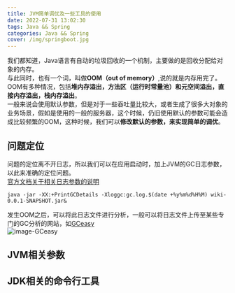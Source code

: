 ```yaml
---
title: JVM简单调优及一些工具的使用
date: 2022-07-31 13:02:30
tags: Java && Spring
categories: Java && Spring
cover: /img/springboot.jpg
---
```


我们都知道，Java语言有自动的垃圾回收的一个机制，主要做的是回收分配给对象的内存。  
与此同时，也有一个词，叫做**OOM（out of memory）**,说的就是内存用完了。  
OOM有多种情况，包括**堆内存溢出，方法区（运行时常量池）和元空间溢出，直接内存溢出，栈内存溢出**。  
一般来说会使用默认参数，但是对于一些吞吐量比较大，或者生成了很多大对象的业务场景，假如是使用的一般的服务器，这个时候，仍旧使用默认的参数可能会造成比较频繁的OOM，这种时候，我们可以**修改默认的参数，来实现简单的调优**。

## 问题定位
问题的定位离不开日志，所以我们可以在应用启动时，加上JVM的GC日志参数，以此来准确的定位问题。  
[官方文档关于相关日志参数的说明](https://docs.oracle.com/javase/9/tools/java.htm#JSWOR-GUID-BE93ABDC-999C-4CB5-A88B-1994AAAC74D5)
```shell
java -jar -XX:+PrintGCDetails -Xloggc:gc.log.$(date +%y%m%d%H%M) wiki-0.0.1-SNAPSHOT.jar&
```
发生OOM之后，可以将此日志文件进行分析，一般可以将日志文件上传至某些专门的GC分析的网站，如[GCeasy](https://gceasy.io/gc-index.jsp)  
![image-GCeasy](/img/Java_and_Spring/jvm01/jvm01.png)
## JVM相关参数
## JDK相关的命令行工具


